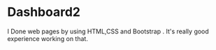 # Dashboard2
I Done web pages by using HTML,CSS and Bootstrap . It's really good experience working on that.
